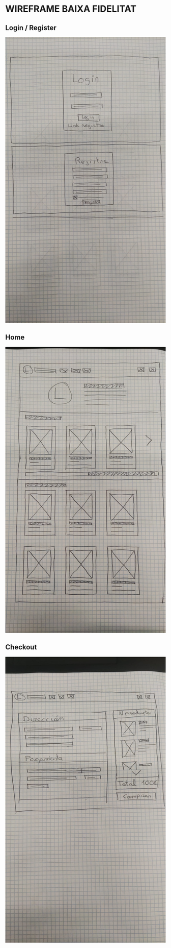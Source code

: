 # WIREFRAME BAIXA FIDELITAT

## Login / Register

![alt text](wireframe-baixa/login.jpeg)

## Home

![alt text](wireframe-baixa/home.jpeg)

## Checkout

![alt text](wireframe-baixa/checkout.jpeg)